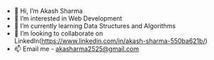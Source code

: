 - 👋 Hi, I’m Akash Sharma
- 👀 I’m interested in Web Development
- 🌱 I’m currently learning Data Structures and Algorithms 
- 💞️ I’m looking to collaborate on LinkedIn(https://www.linkedin.com/in/akash-sharma-550ba621b/)
- 📫 Email me - akasharma2525@gmail.com

<!---
Akashsharma25/Akashsharma25 is a ✨ special ✨ repository because its `README.md` (this file) appears on your GitHub profile.
You can click the Preview link to take a look at your changes.
--->
